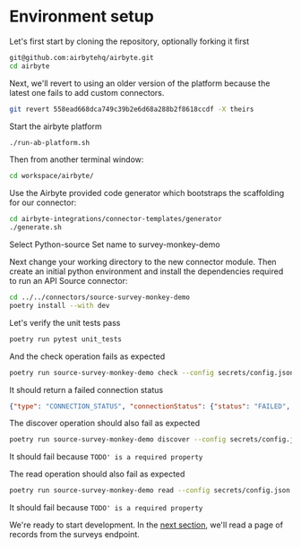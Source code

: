 # Environment setup

Let's first start by cloning the repository, optionally forking it first
```bash
git@github.com:airbytehq/airbyte.git
cd airbyte
```

Next, we'll revert to using an older version of the platform because the latest one fails to add custom connectors.
```bash
git revert 558ead668dca749c39b2e6d68a288b2f8618ccdf -X theirs
```

Start the airbyte platform
```bash
./run-ab-platform.sh
```

Then from another terminal window:
```bash
cd workspace/airbyte/
```
Use the Airbyte provided code generator which bootstraps the scaffolding for our connector:
```bash
cd airbyte-integrations/connector-templates/generator
./generate.sh
```

Select Python-source
Set name to survey-monkey-demo

Next change your working directory to the new connector module. Then create an initial python environment and install the dependencies required to run an API Source connector:
```bash
cd ../../connectors/source-survey-monkey-demo
poetry install --with dev
```

Let's verify the unit tests pass
```bash
poetry run pytest unit_tests
```

And the check operation fails as expected
```bash
poetry run source-survey-monkey-demo check --config secrets/config.json
```
It should return a failed connection status

```json
{"type": "CONNECTION_STATUS", "connectionStatus": {"status": "FAILED", "message": "Config validation error: 'TODO' is a required property"}}
```

The discover operation should also fail as expected
```bash
poetry run source-survey-monkey-demo discover --config secrets/config.json
```
It should fail because `TODO' is a required property`

The read operation should also fail as expected
```bash
poetry run source-survey-monkey-demo read --config secrets/config.json --catalog integration_tests/configured_catalog.json
```

It should fail because `TODO' is a required property`

We're ready to start development. In the [next section](./2-reading-a-page.md), we'll read a page of records from the surveys endpoint.
